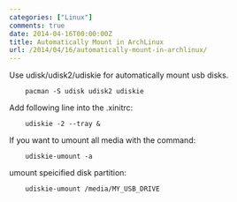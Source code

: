 ```yaml
---
categories: ["Linux"]
comments: true
date: 2014-04-16T00:00:00Z
title: Automatically Mount in ArchLinux
url: /2014/04/16/automatically-mount-in-archlinux/
---
```


Use udisk/udisk2/udiskie for automatically mount usb disks.     

```
	pacman -S udisk udisk2 udiskie

```
Add following line into the .xinitrc:    

```
	udiskie -2 --tray &

```
If you want to umount all media with the command:

```
	udiskie-umount -a

```
umount speicified disk partition:

```
	udiskie-umount /media/MY_USB_DRIVE

```
